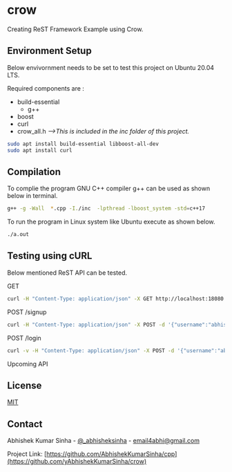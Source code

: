 # crow
Creating ReST Framework Example using Crow.

## Environment Setup
Below envivornment needs to be set to test this project on Ubuntu 20.04 LTS.

Required components are :
- build-essential
  - g++
- boost
- curl
- crow_all.h      _-->This is included in the inc folder of this project._


```bash
sudo apt install build-essential libboost-all-dev
sudo apt install curl
```

## Compilation

To complie the program GNU C++ compiler g++ can be used as shown below in terminal.

```bash
g++ -g -Wall  *.cpp -I./inc  -lpthread -lboost_system -std=c++17
```
To run the program in Linux system like Ubuntu execute as shown below.

```bash
./a.out
```

## Testing using cURL
Below mentioned ReST API can be tested.

GET
```bash
curl -H "Content-Type: application/json" -X GET http://localhost:18080
```

POST /signup
```bash
curl -H "Content-Type: application/json" -X POST -d '{"username":"abhishek","password":"sinha"}' http://localhost:18080/signup
```

POST /login
```bash
curl -v -H "Content-Type: application/json" -X POST -d '{"username":"abhishek","password":"sinha"}' http://localhost:18080/login
```

Upcoming API

## License
[MIT](https://choosealicense.com/licenses/mit/)

<!-- CONTACT -->
## Contact

Abhishek Kumar Sinha - [@_abhisheksinha](https://twitter.com/_abhisheksinha) - email4abhi@gmail.com

Project Link: [https://github.com/AbhishekKumarSinha/cpp](https://github.com/yAbhishekKumarSinha/crow)
